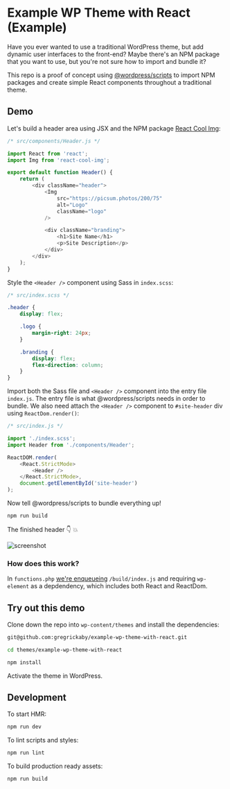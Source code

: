 # Example WP Theme with React (Example)

Have you ever wanted to use a traditional WordPress theme, but add dynamic user interfaces to the front-end? Maybe there's an NPM package that you want to use, but you're not sure how to import and bundle it?

This repo is a proof of concept using [@wordpress/scripts](https://developer.wordpress.org/block-editor/packages/packages-scripts/) to import NPM packages and create simple React components throughout a traditional theme.

## Demo

Let's build a header area using JSX and the NPM package [React Cool Img](https://github.com/wellyshen/react-cool-img):

```js
/* src/components/Header.js */

import React from 'react';
import Img from 'react-cool-img';

export default function Header() {
	return (
		<div className="header">
			<Img
				src="https://picsum.photos/200/75"
				alt="Logo"
				className="logo"
			/>

			<div className="branding">
				<h1>Site Name</h1>
				<p>Site Description</p>
			</div>
		</div>
	);
}
```

Style the `<Header />` component using Sass in `index.scss`:

```scss
/* src/index.scss */

.header {
	display: flex;

	.logo {
		margin-right: 24px;
	}

	.branding {
		display: flex;
		flex-direction: column;
	}
}
```

Import both the Sass file and `<Header />` component into the entry file `index.js`. The entry file is what @wordpress/scripts needs in order to bundle. We also need attach the `<Header />` component to `#site-header` div using `ReactDom.render()`:

```js
/* src/index.js */

import './index.scss';
import Header from './components/Header';

ReactDOM.render(
	<React.StrictMode>
		<Header />
	</React.StrictMode>,
	document.getElementById('site-header')
);
```

Now tell @wordpress/scripts to bundle everything up!

```bash
npm run build
```

The finished header 👇 💥

![screenshot](https://dl.dropbox.com/s/jseox2sxbk84fko/Screenshot%202020-07-15%2014.57.27.png?dl=0)

### How does this work?

In `functions.php` [we're enqueueing](https://github.com/gregrickaby/wp-theme-with-react/blob/master/functions.php#L23) `/build/index.js` and requiring `wp-element` as a depdendency, which includes both React and ReactDom.

## Try out this demo

Clone down the repo into `wp-content/themes` and install the dependencies:

```bash
git@github.com:gregrickaby/example-wp-theme-with-react.git
```

```bash
cd themes/example-wp-theme-with-react
```

```bash
npm install
```

Activate the theme in WordPress.

## Development

To start HMR:

```bash
npm run dev
```

To lint scripts and styles:

```bash
npm run lint
```

To build production ready assets:

```bash
npm run build
```
